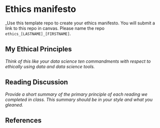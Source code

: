 # Ethics manifesto 

_Use this template repo to create your ethics manifesto. You will submit a link to this repo in canvas. Please name the repo `ethics_[LASTNAME]_[FIRSTNAME]`.

## My Ethical Principles

_Think of this like your data science ten commandments with respect to ethically using data and data science tools._

## Reading Discussion

_Provide a short summary of the primary principle of each reading we completed in class. This summary should be in your style and what you gleaned._

## References
